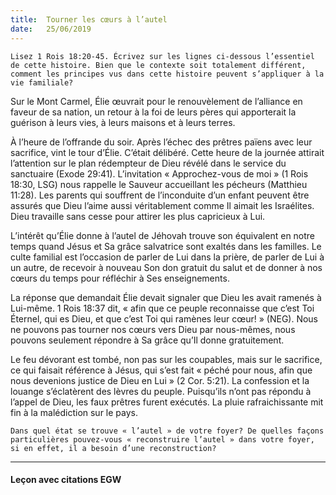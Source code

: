 ```yaml
---
title:  Tourner les cœurs à l’autel
date:   25/06/2019
---
```


`Lisez 1 Rois 18:20-45. Écrivez sur les lignes ci-dessous l’essentiel de cette histoire. Bien que le contexte soit totalement différent, comment les principes vus dans cette histoire peuvent s’appliquer à la vie familiale?`

Sur le Mont Carmel, Élie œuvrait pour le renouvèlement de l’alliance en faveur de sa nation, un retour à la foi de leurs pères qui apporterait la guérison à leurs vies, à leurs maisons et à leurs terres.

À l’heure de l’offrande du soir. Après l’échec des prêtres païens avec leur sacrifice, vint le tour d’Élie. C’était délibéré. Cette heure de la journée attirait l’attention sur le plan rédempteur de Dieu révélé dans le service du sanctuaire (Exode 29:41). L’invitation « Approchez-vous de moi » (1 Rois 18:30, LSG) nous rappelle le Sauveur accueillant les pécheurs (Matthieu 11:28). Les parents qui souffrent de l’inconduite d’un enfant peuvent être assurés que Dieu l’aime aussi véritablement comme Il aimait les Israélites. Dieu travaille sans cesse pour attirer les plus capricieux à Lui.

L’intérêt qu’Élie donne à l’autel de Jéhovah trouve son équivalent en notre temps quand Jésus et Sa grâce salvatrice sont exaltés dans les familles. Le culte familial est l’occasion de parler de Lui dans la prière, de parler de Lui à un autre, de recevoir à nouveau Son don gratuit du salut et de donner à nos cœurs du temps pour réfléchir à Ses enseignements.

La réponse que demandait Élie devait signaler que Dieu les avait ramenés à Lui-même. 1 Rois 18:37 dit, « afin que ce peuple reconnaisse que c’est Toi Éternel, qui es Dieu, et que c’est Toi qui ramènes leur cœur! » (NEG). Nous ne pouvons pas tourner nos cœurs vers Dieu par nous-mêmes, nous pouvons seulement répondre à Sa grâce qu’Il donne gratuitement.

Le feu dévorant est tombé, non pas sur les coupables, mais sur le sacrifice, ce qui faisait référence à Jésus, qui s’est fait « péché pour nous, afin que nous devenions justice de Dieu en Lui » (2 Cor. 5:21). La confession et la louange s’éclatèrent des lèvres du peuple. Puisqu’ils n’ont pas répondu à l’appel de Dieu, les faux prêtres furent exécutés. La pluie rafraichissante mit fin à la malédiction sur le pays.

`Dans quel état se trouve « l’autel » de votre foyer? De quelles façons particulières pouvez-vous « reconstruire l’autel » dans votre foyer, si en effet, il a besoin d’une reconstruction?`

---

#### Leçon avec citations EGW